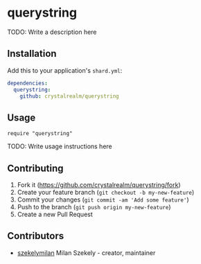 # querystring

TODO: Write a description here

## Installation

Add this to your application's `shard.yml`:

```yaml
dependencies:
  querystring:
    github: crystalrealm/querystring
```

## Usage

```crystal
require "querystring"
```

TODO: Write usage instructions here

## Contributing

1. Fork it (<https://github.com/crystalrealm/querystring/fork>)
2. Create your feature branch (`git checkout -b my-new-feature`)
3. Commit your changes (`git commit -am 'Add some feature'`)
4. Push to the branch (`git push origin my-new-feature`)
5. Create a new Pull Request

## Contributors

- [szekelymilan](https://github.com/szekelymilan) Milan Szekely - creator, maintainer
